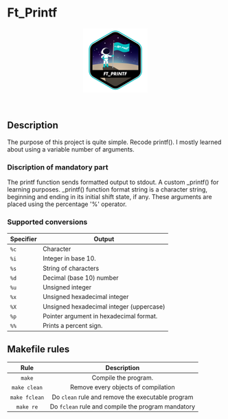 # Ft_Printf

<p align="center">
<img src="image.png">
</p>

<p align="center">
</p>

</br>

## Description  
The purpose of this project is quite simple. Recode printf(). I mostly learned about using a variable number of arguments.

### Discription of mandatory part
The printf function sends formatted output to stdout. A custom _printf() for learning purposes. _printf() function
format string is a character string, beginning and ending in its initial shift state, if any. These arguments are 
placed using the percentage '%' operator.

### Supported conversions

Specifier                |Output                      
|----------------|-------------------------------|
| `%c` | Character |
| `%i` |  Integer in base 10. |
| `%s` | String of characters |
| `%d` | Decimal (base 10) number |
| `%u` | Unsigned integer |
| `%x` | Unsigned hexadecimal integer |
| `%X` | Unsigned hexadecimal integer (uppercase) |
| `%p` | Pointer argument in hexadecimal format. |
| `%%` | Prints a percent sign. |


## Makefile rules

| Rule         |                 Description                             |
|:------------:|:-------------------------------------------------------:|
| `make`       | Compile the program.                                    |
| `make clean` | Remove every objects of compilation                     |
| `make fclean`| Do `clean` rule and remove the executable program       |
| `make re`    | Do `fclean` rule and compile the program mandatory      |
